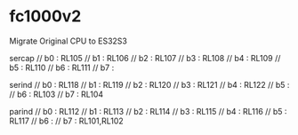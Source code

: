 # fc1000v2
Migrate Original CPU to ES32S3

sercap
//   b0 : RL105
//   b1 : RL106
//   b2 : RL107
//   b3 : RL108
//   b4 : RL109
//   b5 : RL110
//   b6 : RL111
//   b7 : 

serind
//   b0 : RL118
//   b1 : RL119
//   b2 : RL120
//   b3 : RL121
//   b4 : RL122
//   b5 : 
//   b6 : RL103
//   b7 : RL104

parind
//   b0 : RL112
//   b1 : RL113
//   b2 : RL114
//   b3 : RL115
//   b4 : RL116
//   b5 : RL117
//   b6 : 
//   b7 : RL101,RL102


